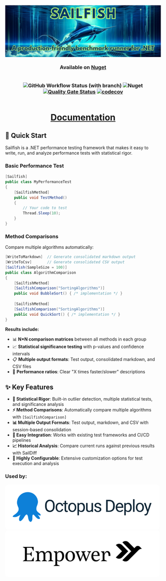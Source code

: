 <h3 align="center"><div style="display: flex; justify-content: center"><img src="assets/Sailfish.png" alt="Sailfish" /></div></h3>

<h3 align="center">

Available on [Nuget](https://www.nuget.org/packages/Sailfish/)

</h3>

<h3 align="center" style="display: flex; flex-direction: row; justify-content: center;">

![GitHub Workflow Status (with branch)](https://img.shields.io/github/actions/workflow/status/paulegradie/sailfish/ci-cd.yml)
![Nuget](https://img.shields.io/nuget/dt/Sailfish)
[![Quality Gate Status](https://sonarcloud.io/api/project_badges/measure?project=sailfish_library&metric=alert_status)](https://sonarcloud.io/summary/new_code?id=sailfish_library)
[![codecov](https://codecov.io/gh/paulegradie/Sailfish/graph/badge.svg?token=UN17VRVD0N)](https://codecov.io/gh/paulegradie/Sailfish)
</h3>

<h1 align="center">

[Documentation](https://paulgradie.com/Sailfish/)

</h1>

## 🚀 **Quick Start**

Sailfish is a .NET performance testing framework that makes it easy to write, run, and analyze performance tests with statistical rigor.

### **Basic Performance Test**

```csharp
[Sailfish]
public class MyPerformanceTest
{
    [SailfishMethod]
    public void TestMethod()
    {
        // Your code to test
        Thread.Sleep(10);
    }
}
```

### **Method Comparisons**

Compare multiple algorithms automatically:

```csharp
[WriteToMarkdown]  // Generate consolidated markdown output
[WriteToCsv]       // Generate consolidated CSV output
[Sailfish(SampleSize = 100)]
public class AlgorithmComparison
{
    [SailfishMethod]
    [SailfishComparison("SortingAlgorithms")]
    public void BubbleSort() { /* implementation */ }

    [SailfishMethod]
    [SailfishComparison("SortingAlgorithms")]
    public void QuickSort() { /* implementation */ }
}
```

**Results include:**
- 📊 **N×N comparison matrices** between all methods in each group
- 📈 **Statistical significance testing** with p-values and confidence intervals
- 📋 **Multiple output formats**: Test output, consolidated markdown, and CSV files
- 🎯 **Performance ratios**: Clear "X times faster/slower" descriptions

## ✨ **Key Features**

- **🔬 Statistical Rigor**: Built-in outlier detection, multiple statistical tests, and significance analysis
- **⚡ Method Comparisons**: Automatically compare multiple algorithms with `[SailfishComparison]`
- **📊 Multiple Output Formats**: Test output, markdown, and CSV with session-based consolidation
- **🎯 Easy Integration**: Works with existing test frameworks and CI/CD pipelines
- **📈 Historical Analysis**: Compare current runs against previous results with SailDiff
- **🔧 Highly Configurable**: Extensive customization options for test execution and analysis

### Used by:
<img src="./assets/OctopusDeploy-logo-RGB.svg" alt="Octopus Deploy" style='width: 500px; background: white; border-radius: 10px' />
<img src="./assets/empower.svg" alt="Octopus Deploy" style='width: 500px;  height: 150px; object-fit: cover; object-position: center; background: white; border-radius: 10px' />
